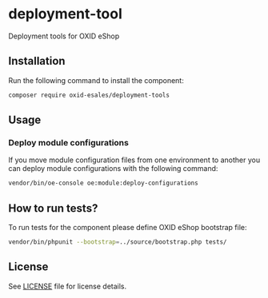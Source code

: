 # deployment-tool
Deployment tools for OXID eShop 

## Installation

Run the following command to install the component:

```bash
composer require oxid-esales/deployment-tools
```

## Usage

### Deploy module configurations

If you move module configuration files from one environment to another you can deploy module configurations with 
the following command:

```bash
vendor/bin/oe-console oe:module:deploy-configurations
```

## How to run tests?

To run tests for the component please define OXID eShop bootstrap file:

```bash
vendor/bin/phpunit --bootstrap=../source/bootstrap.php tests/
```

## License

See [LICENSE](LICENSE) file for license details.
